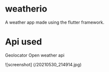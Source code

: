 # weatherio

A weather app made using the flutter framework.

# Api used

Geolocator
Open weather api


![screenshot] (/20210530_214914.jpg)
